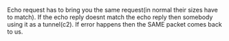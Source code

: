 Echo request has to bring you the same request(in normal their sizes have to match).
If the echo reply doesnt match the echo reply then somebody using it as a tunnel(c2).
If error happens then the SAME packet comes back to us. 
